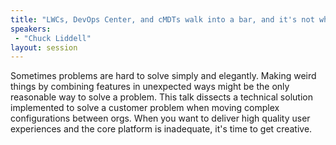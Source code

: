 ```yaml
---
title: "LWCs, DevOps Center, and cMDTs walk into a bar, and it's not what UXpected"
speakers:
 - "Chuck Liddell"
layout: session
---
```


Sometimes problems are hard to solve simply and elegantly. Making weird things by combining features in unexpected ways might be the only reasonable way to solve a problem. This talk dissects a technical solution implemented to solve a customer problem when moving complex configurations between orgs. When you want to deliver high quality user experiences and the core platform is inadequate, it's time to get creative.
